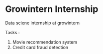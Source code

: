 # Growintern Internship
Data sciene internship at growintern

Tasks : 
1. Movie recommendation system
2. Credit card fraud detection
